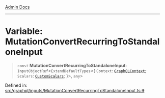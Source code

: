 [Admin Docs](/)

***

# Variable: MutationConvertRecurringToStandaloneInput

> `const` **MutationConvertRecurringToStandaloneInput**: `InputObjectRef`\<`ExtendDefaultTypes`\<\{ `Context`: [`GraphQLContext`](../../../context/type-aliases/GraphQLContext.md); `Scalars`: [`CustomScalars`](../../../scalars/type-aliases/CustomScalars.md); \}\>, `any`\>

Defined in: [src/graphql/inputs/MutationConvertRecurringToStandaloneInput.ts:9](https://github.com/gautam-divyanshu/talawa-api/blob/1d38acecd3e456f869683fb8dca035a5e42010d5/src/graphql/inputs/MutationConvertRecurringToStandaloneInput.ts#L9)
